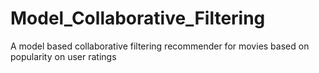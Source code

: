 # Model_Collaborative_Filtering
A model based collaborative filtering recommender for movies based on popularity on user ratings
